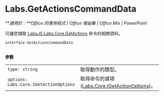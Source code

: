 
# <a name="labs.getactionscommanddata"></a>Labs.GetActionsCommandData

 _**適用於︰**Office 的應用程式 | Office 增益集 | Office Mix | PowerPoint_

可讓您擷取 [LabsJS.Labs.Core.GetActions](../../reference/office-mix/labsjs.labs.core.getactions.md) 命令的相關資料。

```
interface GetActionsCommandData
```


## 

 **參數**


|||
|:-----|:-----|
| `type: string`|取得動作的類型。|
| `options: Labs.Core.IGetActionOptions`|取得命令的選項 ([Labs.Core.IGetActionOptions](../../reference/office-mix/labs.core.igetactionoptions.md))。|
